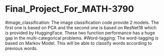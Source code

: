 # Final_Project_For_MATH-3790
#image_classification:
  The image classification code provide 2 models. The first one is based on PCA and the second one is based on ResNet18 which is provided by HuggingFace. These two function performance has a huge gap in the multi-categorical problems.
#Word-tagging:
  The word-tagging is based on Markov Model. This will be able to classify words according to previous words. 